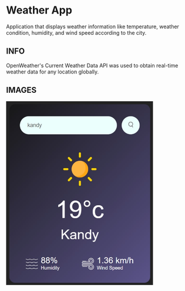 # Weather App
Application that displays weather information like temperature, weather condition, humidity, and wind speed according to the city.


## INFO
OpenWeather's Current Weather Data API was used to obtain real-time weather data for any location globally.


## IMAGES
<img src="https://github.com/ChameshJayamanna/Weather-App/blob/7d68d33bb29dcd0328f0229c5fde753f1c64c76c/images/ss.jpg" alt="Image" width="400" height="500">



